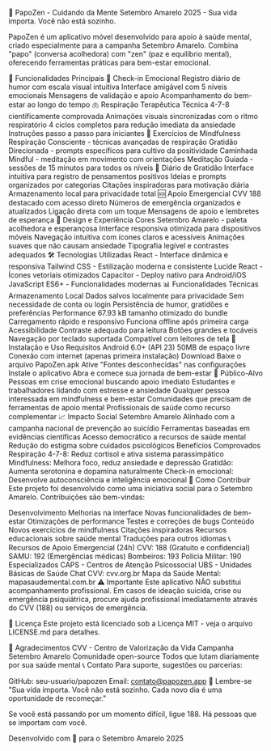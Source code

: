 🌻 PapoZen - Cuidando da Mente
Setembro Amarelo 2025 - Sua vida importa. Você não está sozinho.

PapoZen é um aplicativo móvel desenvolvido para apoio à saúde mental, criado especialmente para a campanha Setembro Amarelo. Combina "papo" (conversa acolhedora) com "zen" (paz e equilíbrio mental), oferecendo ferramentas práticas para bem-estar emocional.

📱 Funcionalidades Principais
🎯 Check-in Emocional
Registro diário de humor com escala visual intuitiva
Interface amigável com 5 níveis emocionais
Mensagens de validação e apoio
Acompanhamento do bem-estar ao longo do tempo
🫁 Respiração Terapêutica
Técnica 4-7-8 cientificamente comprovada
Animações visuais sincronizadas com o ritmo respiratório
4 ciclos completos para redução imediata da ansiedade
Instruções passo a passo para iniciantes
🧘 Exercícios de Mindfulness
Respiração Consciente - técnicas avançadas de respiração
Gratidão Direcionada - prompts específicos para cultivo da positividade
Caminhada Mindful - meditação em movimento com orientações
Meditação Guiada - sessões de 15 minutos para todos os níveis
💜 Diário de Gratidão
Interface intuitiva para registro de pensamentos positivos
Ideias e prompts organizados por categorias
Citações inspiradoras para motivação diária
Armazenamento local para privacidade total
🆘 Apoio Emergencial
CVV 188 destacado com acesso direto
Números de emergência organizados e atualizados
Ligação direta com um toque
Mensagens de apoio e lembretes de esperança
🎨 Design e Experiência
Cores Setembro Amarelo - paleta acolhedora e esperançosa
Interface responsiva otimizada para dispositivos móveis
Navegação intuitiva com ícones claros e acessíveis
Animações suaves que não causam ansiedade
Tipografia legível e contrastes adequados
🛠️ Tecnologias Utilizadas
React - Interface dinâmica e responsiva
Tailwind CSS - Estilização moderna e consistente
Lucide React - Ícones vetoriais otimizados
Capacitor - Deploy nativo para Android/iOS
JavaScript ES6+ - Funcionalidades modernas
📊 Funcionalidades Técnicas
Armazenamento Local
Dados salvos localmente para privacidade
Sem necessidade de conta ou login
Persistência de humor, gratidões e preferências
Performance
67.93 kB tamanho otimizado do bundle
Carregamento rápido e responsivo
Funciona offline após primeira carga
Acessibilidade
Contraste adequado para leitura
Botões grandes e tocáveis
Navegação por teclado suportada
Compatível com leitores de tela
🚀 Instalação e Uso
Requisitos
Android 6.0+ (API 23)
50MB de espaço livre
Conexão com internet (apenas primeira instalação)
Download
Baixe o arquivo PapoZen.apk
Ative "Fontes desconhecidas" nas configurações
Instale o aplicativo
Abra e comece sua jornada de bem-estar
🎯 Público-Alvo
Pessoas em crise emocional buscando apoio imediato
Estudantes e trabalhadores lidando com estresse e ansiedade
Qualquer pessoa interessada em mindfulness e bem-estar
Comunidades que precisam de ferramentas de apoio mental
Profissionais de saúde como recurso complementar
📈 Impacto Social
Setembro Amarelo
Alinhado com a campanha nacional de prevenção ao suicídio
Ferramentas baseadas em evidências científicas
Acesso democrático a recursos de saúde mental
Redução do estigma sobre cuidados psicológicos
Benefícios Comprovados
Respiração 4-7-8: Reduz cortisol e ativa sistema parassimpático
Mindfulness: Melhora foco, reduz ansiedade e depressão
Gratidão: Aumenta serotonina e dopamina naturalmente
Check-in emocional: Desenvolve autoconsciência e inteligência emocional
🤝 Como Contribuir
Este projeto foi desenvolvido como uma iniciativa social para o Setembro Amarelo. Contribuições são bem-vindas:

Desenvolvimento
Melhorias na interface
Novas funcionalidades de bem-estar
Otimizações de performance
Testes e correções de bugs
Conteúdo
Novos exercícios de mindfulness
Citações inspiradoras
Recursos educacionais sobre saúde mental
Traduções para outros idiomas
📞 Recursos de Apoio
Emergencial (24h)
CVV: 188 (Gratuito e confidencial)
SAMU: 192 (Emergências médicas)
Bombeiros: 193
Polícia Militar: 190
Especializados
CAPS - Centros de Atenção Psicossocial
UBS - Unidades Básicas de Saúde
Chat CVV: cvv.org.br
Mapa da Saúde Mental: mapasaudemental.com.br
⚠️ Importante
Este aplicativo NÃO substitui acompanhamento profissional. Em casos de ideação suicida, crise ou emergência psiquiátrica, procure ajuda profissional imediatamente através do CVV (188) ou serviços de emergência.

📄 Licença
Este projeto está licenciado sob a Licença MIT - veja o arquivo LICENSE.md para detalhes.

🙏 Agradecimentos
CVV - Centro de Valorização da Vida
Campanha Setembro Amarelo
Comunidade open-source
Todos que lutam diariamente por sua saúde mental
📞 Contato
Para suporte, sugestões ou parcerias:

GitHub: seu-usuario/papozen
Email: contato@papozen.app
🌟 Lembre-se
"Sua vida importa. Você não está sozinho. Cada novo dia é uma oportunidade de recomeçar."

Se você está passando por um momento difícil, ligue 188. Há pessoas que se importam com você.

Desenvolvido com 💛 para o Setembro Amarelo 2025

